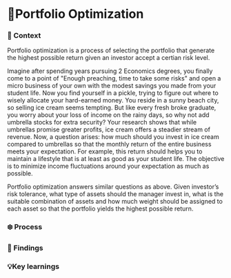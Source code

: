 # 🧬Portfolio Optimization

### 🍧 Context
Portfolio optimization is a process of selecting the portfolio that generate the highest possible return given an investor accept a certian risk level.

Imagine after spending years pursuing 2 Economics degrees, you finally come to a point of "Enough preaching, time to take some risks" and open a micro business of your own with the modest savings you made from your student life. Now you find yourself in a pickle, trying to figure out where to wisely allocate your hard-earned money. You reside in a sunny beach city, so selling ice cream seems tempting. But like every fresh broke graduate, you worry about your loss of income on the rainy days, so why not add umbrella stocks for extra security? Your research shows that while umbrellas promise greater profits, ice cream offers a steadier stream of revenue. Now, a question arises: how much should you invest in ice cream compared to umbrellas so that the monthly return of the entire business meets your expectation. For example, this return should helps you to maintain a lifestyle that is at least as good as your student life. The objective is to minimize income fluctuations around your expectation as much as possible.

Portfolio optimization answers similar questions as above. Given investor’s risk tolerance, what type of assets should the manager invest in, what is the suitable combination of assets and how much weight should be assigned to each asset so that the portfolio yields the highest possible return.

### ❄️ Process


### 👻 Findings


### 💡Key learnings

